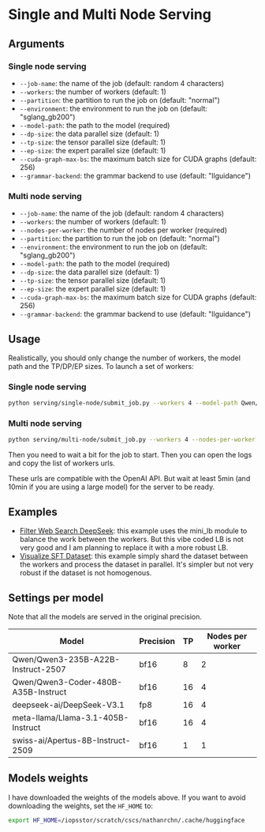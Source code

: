 # Single and Multi Node Serving

## Arguments

### Single node serving
- `--job-name`: the name of the job (default: random 4 characters)
- `--workers`: the number of workers (default: 1)
- `--partition`: the partition to run the job on (default: "normal")
- `--environment`: the environment to run the job on (default: "sglang_gb200")
- `--model-path`: the path to the model (required)
- `--dp-size`: the data parallel size (default: 1)
- `--tp-size`: the tensor parallel size (default: 1)
- `--ep-size`: the expert parallel size (default: 1)
- `--cuda-graph-max-bs`: the maximum batch size for CUDA graphs (default: 256)
- `--grammar-backend`: the grammar backend to use (default: "llguidance")


### Multi node serving
- `--job-name`: the name of the job (default: random 4 characters)
- `--workers`: the number of workers (default: 1)
- `--nodes-per-worker`: the number of nodes per worker (required)
- `--partition`: the partition to run the job on (default: "normal")
- `--environment`: the environment to run the job on (default: "sglang_gb200")
- `--model-path`: the path to the model (required)
- `--dp-size`: the data parallel size (default: 1)
- `--tp-size`: the tensor parallel size (default: 1)
- `--ep-size`: the expert parallel size (default: 1)
- `--cuda-graph-max-bs`: the maximum batch size for CUDA graphs (default: 256)
- `--grammar-backend`: the grammar backend to use (default: "llguidance")


## Usage

Realistically, you should only change the number of workers, the model path and the TP/DP/EP sizes. To launch a set of workers:

### Single node serving

```bash
python serving/single-node/submit_job.py --workers 4 --model-path Qwen/Qwen3-Embedding-4B --dp-size 4
```

### Multi node serving

```bash
python serving/multi-node/submit_job.py --workers 4 --nodes-per-worker 4 --model-path deepseek-ai/DeepSeek-V3.1 --tp-size 16
```

Then you need to wait a bit for the job to start. Then you can open the logs and copy the list of workers urls.

These urls are compatible with the OpenAI API. But wait at least 5min (and 10min if you are using a large model) for the server to be ready.

## Examples
- [Filter Web Search DeepSeek](examples/filter_web_search_deepseek.py): this example uses the mini_lb module to balance the work between the workers. But this vibe coded LB is not very good and I am planning to replace it with a more robust LB.
- [Visualize SFT Dataset](examples/visualize_sft_dataset.py): this example simply shard the dataset between the workers and process the dataset in parallel. It's simpler but not very robust if the dataset is not homogenous.

## Settings per model

Note that all the models are served in the original precision.

| Model | Precision | TP | Nodes per worker |
|-------|---------|----|----|
| Qwen/Qwen3-235B-A22B-Instruct-2507 | bf16 | 8 | 2 |
| Qwen/Qwen3-Coder-480B-A35B-Instruct | bf16 | 16 | 4 |
| deepseek-ai/DeepSeek-V3.1 | fp8 | 16 | 4 |
| meta-llama/Llama-3.1-405B-Instruct | bf16 | 16 | 4 |
| swiss-ai/Apertus-8B-Instruct-2509 | bf16 | 1 | 1 |

## Models weights

I have downloaded the weights of the models above. If you want to avoid downloading the weights, set the `HF_HOME` to:

```bash
export HF_HOME=/iopsstor/scratch/cscs/nathanrchn/.cache/huggingface
```
